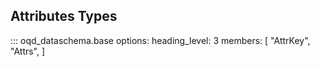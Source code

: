 ## Attributes Types

<!-- prettier-ignore -->
::: oqd_dataschema.base
    options:
        heading_level: 3
        members: [
            "AttrKey",
            "Attrs",
        ]
